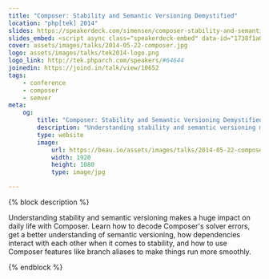 ```yaml
---
title: "Composer: Stability and Semantic Versioning Demystified"
location: "php[tek] 2014"
slides: https://speakerdeck.com/simensen/composer-stability-and-semantic-versioning-demystified-php-tek-2014
slides_embed: <script async class="speakerdeck-embed" data-id="1738f1a0c3ea013147043ea215ba4b0b" data-ratio="1.77777777777778" src="//speakerdeck.com/assets/embed.js"></script>
cover: assets/images/talks/2014-05-22-composer.jpg
logo: assets/images/talks/tek2014-logo.png
logo_link: http://tek.phparch.com/speakers/#64644
joinedin: https://joind.in/talk/view/10652
tags:
    - conference
    - composer
    - semver
meta:
    og:
        title: "Composer: Stability and Semantic Versioning Demystified &middot; Beau Simensen &middot; Dragonfly Development"
        description: "Understanding stability and semantic versioning makes a huge impact on daily life with Composer. Learn how to decode Composer's solver errors, get a better understanding of semantic versioning, how dependencies interact with each other when it comes to stability, and how to use Composer features like branch aliases to make things run more smoothly."
        type: website
        image:
            url: https://beau.io/assets/images/talks/2014-05-22-composer.jpg
            width: 1920
            height: 1080
            type: image/jpg

---
```

{% block description %}

Understanding stability and semantic versioning makes a huge impact on daily life with Composer. Learn how to decode Composer's solver errors, get a better understanding of semantic versioning, how dependencies interact with each other when it comes to stability, and how to use Composer features like branch aliases to make things run more smoothly.

{% endblock %}
